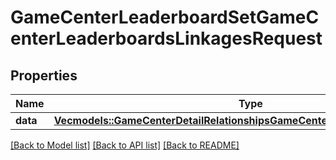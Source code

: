 # GameCenterLeaderboardSetGameCenterLeaderboardsLinkagesRequest

## Properties

Name | Type | Description | Notes
------------ | ------------- | ------------- | -------------
**data** | [**Vec<models::GameCenterDetailRelationshipsGameCenterLeaderboardsDataInner>**](GameCenterDetail_relationships_gameCenterLeaderboards_data_inner.md) |  | 

[[Back to Model list]](../README.md#documentation-for-models) [[Back to API list]](../README.md#documentation-for-api-endpoints) [[Back to README]](../README.md)


